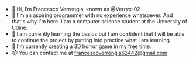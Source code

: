 - 👋 Hi, I’m Francesco Verrengia, known as @Verryx-02
- 👀 I'm an aspiring programmer with no experience whatsoever. And that's why I'm here. I am a computer science student at the University of Udine.
- 🌱 I am currently learning the basics but I am confident that I will be able to continue the project by putting into practice what I am learning.
- 💞️ I'm currently creating a 3D horror game in my free time.
- 📫 You can contact me at francescoverrengia62442@gmail.com

<!---
Verryx-02/Verryx-02 is a ✨ special ✨ repository because its `README.md` (this file) appears on your GitHub profile.
You can click the Preview link to take a look at your changes.
--->
